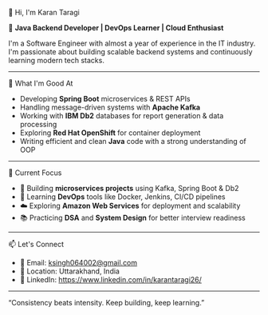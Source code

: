 👋 Hi, I'm Karan Taragi

🚀 **Java Backend Developer | DevOps Learner | Cloud Enthusiast**

I'm a Software Engineer with almost a year of experience in the IT industry. I'm passionate about building scalable backend systems and continuously learning modern tech stacks.

---

🧠 What I'm Good At
-  Developing **Spring Boot** microservices & REST APIs
-  Handling message-driven systems with **Apache Kafka**
-  Working with **IBM Db2** databases for report generation & data processing
-  Exploring **Red Hat OpenShift** for container deployment
-  Writing efficient and clean **Java** code with a strong understanding of OOP

---

🔭 Current Focus
- 🔧 Building **microservices projects** using Kafka, Spring Boot & Db2
- 🧪 Learning **DevOps** tools like Docker, Jenkins, CI/CD pipelines
- ☁️ Exploring **Amazon Web Services** for deployment and scalability
- 📚 Practicing **DSA** and **System Design** for better interview readiness

---

📫 Let's Connect
- 📧 Email: ksingh064002@gmail.com  
- 📍 Location: Uttarakhand, India  
- 💼 LinkedIn: https://www.linkedin.com/in/karantaragi26/

---
“Consistency beats intensity. Keep building, keep learning.”
